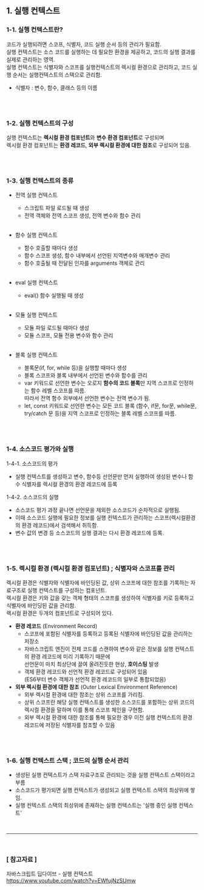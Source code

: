 ## 1. 실행 컨텍스트
### 1-1. 실행 컨텍스트란? 
코드가 실행되려면 스코프, 식별자, 코드 실행 순서 등의 관리가 필요함. <br/>
실행 컨텍스트는 소스 코드를 실행하는 데 필요한 환경을 제공하고, 코드의 실행 결과를 실제로 관리하는 영역. <br/>
실행 컨텍스트는 식별자와 스코프를 실행컨텍스트의 렉시컬 환경으로 관리하고, 코드 실행 순서는 실행컨텍스트의 스택으로 관리함. <br/>
* 식별자 : 변수, 함수, 클래스 등의 이름

<br/>
<br/>

### 1-2. 실행 컨텍스트의 구성
실행 컨텍스트는 **렉시컬 환경 컴포넌트**와 **변수 환경 컴포넌트**로 구성되며 <br/>
렉시컬 환경 컴포넌트는 **환경 레코드**, **외부 렉시컬 환경에 대한 참조**로 구성되어 있음.

<br/>
<br/>

### 1-3. 실행 컨텍스트의 종류 
- 전역 실행 컨텍스트
    - 스크립트 파일 로드될 때 생성
    - 전역 객체와 전역 스코프 생성, 전역 변수와 함수 관리 
    
    <br/>
- 함수 실행 컨텍스트
    - 함수 호출할 때마다 생성
    - 함수 스코프 생성, 함수 내부에서 선언된 지역변수와 매개변수 관리
    - 함수 호출될 때 전달된 인자를 arguments 객체로 관리 

    <br/>
- eval 실행 컨텍스트 
    - eval() 함수 실행될 때 생성
    
    <br/>
- 모듈 실행 컨텍스트
    - 모듈 파일 로드될 때마다 생성 
    - 모듈 스코프, 모듈 전용 변수와 함수 관리
    
    <br/>
- 블록 실행 컨텍스트
    - 블록문(if, for, while 등)을 실행할 때마다 생성
    - 블록 스코프와 블록 내부에서 선언된 변수와 함수를 관리 
    - var 키워드로 선언한 변수는 오로지 **함수의 코드 블록**만 지역 스코프로 인정하는 함수 레벨 스코프를 따름.<br/>
    따라서 전역 함수 외부에서 선언한 변수는 전역 변수가 됨.
    - let, const 키워드로 선언한 변수는 모든 코드 블록 (함수, if문, for문, while문, try/catch 문 등)을 지역 스코프로 인정하는 블록 레벨 스코프를 따름.

<br/>
<br/>

### 1-4. 소스코드 평가와 실행 
1-4-1. 소스코드의 평가 <br/>
- 실행 컨텍스트를 생성하고 변수, 함수등 선언문만 먼저 실행하여 생성된 변수나 함수 식별자를 렉시컬 환경의 환경 레코드에 등록<br/>

1-4-2. 소스코드의 실행 <br/>
- 소스코드 평가 과정 끝나면 선언문을 제외한 소스코드가 순차적으로 실행됨.
- 이때 소스코드 실행에 필요한 정보를 실행 컨텍스트가 관리하는 스코프(렉시컬환경의 환경 레코드)에서 검색해서 취득함. 
- 변수 값의 변경 등 소스코드의 실행 결과는 다시 환경 레코드에 등록. 

<br/>
<br/>

### 1-5. 렉시컬 환경 (렉시컬 환경 컴포넌트) ; 식별자와 스코프를 관리 
렉시컬 환경은 식별자와 식별자에 바인딩된 값, 상위 스코프에 대한 참조를 기록하는 자료구조로 실행 컨텍스트를 구성하는 컴포넌트.<br/> 
렉시컬 환경은 키와 값을 갖는 객체 형태의 스코프를 생성하여 식별자를 키로 등록하고 식별자에 바인딩된 값을 관리함.<br/> 
렉시컬 환경은 두개의 컴포넌트로 구성되어 있다. 
- **환경 레코드** (Environment Record)<br/>
    - 스코프에 포함된 식별자를 등록하고 등록된 식별자에 바인딩된 값을 관리하는 저장소 
    - 자바스크립트 엔진이 전체 코드를 스캔하여 변수와 같은 정보를 실행 컨텍스트의 환경 레코드에 미리 기록하기 때문에 <br/>
    선언문이 마치 최상단에 끌여 올려진듯한 현상, **호이스팅** 발생
    - 객체 환경 레코드와 선언적 환경 레코드로 구성되어 있음 <br/>
    (ES6부터 변수 객체가 선언적 환경 레코드의 일부로 통합되었음)
- **외부 렉시컬 환경에 대한 참조** (Outer Lexical Environment Reference) <br/>
    - 외부 렉시컬 환경에 대한 참조는 상위 스코프를 가리킴.
    - 상위 스코프란 해당 실행 컨텍스트를 생성한 소스코드를 포함하는 상위 코드의 렉시컬 환경을 말하며 이를 통해 스코프 체인을 구현함. 
    - 외부 렉시컬 환경에 대한 참조를 통해 필요한 경우 이전 실행 컨텍스트의 환경 레코드에 저장된 식별자를 참조할 수 있음

<br/>
<br/>

### 1-6. 실행 컨텍스트 스택 ; 코드의 실행 순서 관리
- 생성된 실행 컨텍스트가 스택 자료구조로 관리되는 것을 실행 컨텍스트 스택이라고 부름
- 소스코드가 평가되면 실행 컨텍스트가 생성되고 실행 컨텍스트 스택의 최상위에 쌓임.
- 실행 컨텍스트 스택의 최상위에 존재하는 실행 컨텍스트는 '실행 중인 실행 컨텍스트'

<br/>
<hr/>
<br/>

### [ 참고자료 ]
자바스크립트 딥다이브 - 실행 컨텍스트 <br/>
https://www.youtube.com/watch?v=EWfujNzSUmw